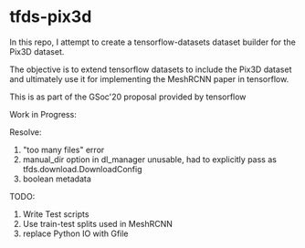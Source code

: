 # tfds-pix3d
In this repo, I attempt to create a tensorflow-datasets dataset builder for the Pix3D dataset.

The objective is to extend tensorflow datasets to include the Pix3D dataset and ultimately use it for implementing the MeshRCNN 
paper in tensorflow.

This is as part of the GSoc'20 proposal provided by tensorflow

Work in Progress:

Resolve:
1)  "too many files" error
2) manual_dir option in dl_manager unusable, had to explicitly pass as tfds.download.DownloadConfig
2) boolean metadata

TODO:
1) Write Test scripts
2) Use train-test splits used in MeshRCNN
3) replace Python IO with Gfile
